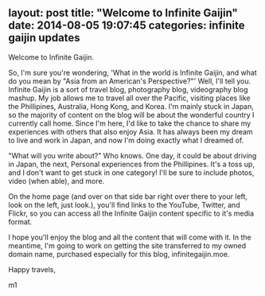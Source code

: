 layout: post
title:  "Welcome to Infinite Gaijin"
date:   2014-08-05 19:07:45
categories: infinite gaijin updates
---

Welcome to Infinite Gaijin. 

So, I'm sure you're wondering, 'What in the world is Infinite Gaijin, and what do you mean by "Asia from an American's Perspective?"' 
Well, I'll tell you.
Infinite Gaijin is a sort of travel blog, photography blog, videography blog mashup. 
My job allows me to travel all over the Pacific, visiting places like the Phillipines, Australia, Hong Kong, and Korea. I'm mainly stuck in Japan, so the majority of content on the blog will be about the wonderful country I currently call home. Since I'm here, I'd like to take the chance to share my experiences with others that also enjoy Asia. It has always been my dream to live and work in Japan, and now I'm doing exactly what I dreamed of. 

"What will you write about?" 
Who knows. One day, it could be about driving in Japan, the next, Personal experiences from the Phillipines. It's a toss up, and I don't want to get stuck in one category! 
I'll be sure to include photos, video (when able), and more.

On the home page (and over on that side bar right over there to your left, look on the left, just look.), you'll find links to the YouTube, Twitter, and Flickr, so you can access all the Infinite Gaijin content specific to it's media format.

I hope you'll enjoy the blog and all the content that will come with it. In the meantime, I'm going to work on getting the site transferred to my owned domain name, purchased especially for this blog, infinitegaijin.moe.

Happy travels,

m1
